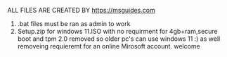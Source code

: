 ALL FILES ARE CREATED BY https://msguides.com 
1) .bat files must be ran as admin to work
2) Setup.zip for windows 11.ISO with no requirment for 4gb+ram,secure boot and tpm 2.0 removed so older pc's can use windows 11 :)
as well removeing requieremt for an online Mirosoft account. welcome
